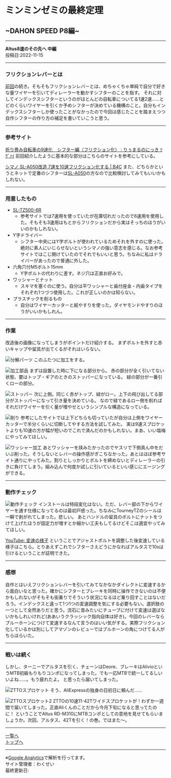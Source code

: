 # ミンミンゼミの最終定理

## ~DAHON SPEED P8編~

---

**Altus8速のその先へ 中編**  
投稿日:2022-11-15

---

### フリクションレバーとは

[前回](13.html)の続き。そもそもフリクションレバーとは、めちゃくちゃ単純で自分で好きな量ワイヤーを引いてディレーラーを動かすシフターのことを指す。
それに対してインデックスシフターというのがほとんどの自転車についてる1速2速……とどのくらいワイヤーを引くか予めシフターが決めている機構のこと。自分もインデックスシフターしか使ったことがなかったので今回は感じたことを踏まえつつ自作シフターの作り方の補足を書いていこうと思う。

---

### 参考サイト

[折り畳み自転車の9速化　シフター編（フリクション化） : りぅまるのにっき ﾂｳﾞｧｲ](http://blog.livedoor.jp/pretty_ryumaru-toy/archives/57664860.html)
前回紹介したように基本的な部分はこちらのサイトを参考にしている。

[シマノ SL-A050改造 7速を10速フリクション化する | B4C](https://b4c.jp/sl-a050-mod/)
また、どちらかというとネットで定番のシフターは[SL-A050](https://amzn.to/3ExVSSj)の方なので比較検討してみてもいいかもしれない。

---

### 用意したもの

- [SL-TZ500-6R](https://amzn.to/3X3Ymz5)
  - 参考サイトでは7速用を使っていたが在庫切れだったので6速用を使用した。そもそも3速用はもとからフリクションだから実はそっちのほうがいいのかもしれない。
- Y字ドライバー
  - シフター中央にはY字ボルトが使われているためそれを外すのに使った。絶対に素人にいじらせないというシマノの強い意志を感じる。なお参考サイトではこじ開けていたのでそれでもいいと思う。ちなみに私はドライバーがあったので普通に外した。
- 六角穴付M5ボルト15mm
  - Y字ボルトの代わりに差す。ネジ穴は正直お好みで。
- ワッシャーとナット
  - スキマを塞ぐのに使う。自分は平ワッシャーと歯付座金・内歯タイプをそれぞれ1つづつ使用した。これが正しいのかは知らない。
- プラスチックを削るもの
  - 自分はワイヤーカッターと紙やすりを使った。ダイヤモンドやすりのほうがいいかもしれん。

---

### 作業

改造後の画像になってしまうがポイントだけ紹介する。
まずボルトを外すと赤いキャップや留具が出てくるがそれはいらない。

![分解パーツ](/bike/md/P8/imagesAltus/20221115_192600.jpg)
このふたつに加工をする。

![加工部品](/bike/md/P8/imagesAltus/20221115_192825.jpg)
まずは設置した時に下になる部分から。
赤の部分が全く引いてない状態、要はトップ・ギアのときのストッパーになっている。
緑の部分が一番引くローの部分。

![ストッパー](/bike/md/P8/imagesAltus/20221115_192835.jpg)
次に上側。同じく赤がトップ、緑がロー。上下の飛び出してる部分がストッパーになって引き量を決めている。
なので緑であるロー側を削ればそれだけワイヤーを引く量が増やせというシンプルな構造になっている。

![削り](/bike/md/P8/imagesAltus/20221115_192846.jpg)
参考にしたサイトでは上下どちらも切っていたが自分は上側をワイヤーカッターで半分くらいに切断してやする方法を試してみた。
実は9速スプロケットよりも10速の方が幅が短いのでこれで済んだのかもしれない。まあ、いい塩梅にやってみてほしい。

![ワッシャー加工](/bike/md/P8/imagesAltus/20221115_192857.jpg)
あとワッシャーを挟みたかったのでヤスリで下側真ん中をだいぶ削った。そうしないとレバーの操作感がぎこちなかった。あとはほぼ参考サイト通りにやってみた。割りとしっかりとボルトを締めないとディレーラーの引きに負けてしまう。組み込んで何度か試しに引いているといい感じにエージングができる。

---

### 動作チェック

![動作チェック](/bike/md/P8/imagesAltus/20221106_151444.jpg)
インストールは特段変化はない。ただ、レバー部の下からワイヤーを通す仕様になってるのは最初戸惑った。ちなみにTourneyTZのシールは一瞬で剥がれてしまった。悲しい。
あとハンドルの留具のボルトにナットをつけて上げたほうが固定力が増すとか細かい工夫もしてるけどそこは適宜やってみてほしい。

[YouTube: 変速の様子](https://www.youtube.com/watch?v=BsjYr6WNqZU)
ということでアジャストボルトを調整した後変速している様子はこちら。とりあえずこれでシフターさえどうにかなればアルタスで10sは引けるということが証明できた。

---

### 感想

自作とはいえフリクションレバーを引いてみてなかなかダイレクトに変速するから面白いなと思った。確かにシフターとブレーキを同時に操作できないのは不便かもしれないがそもそも街乗りでそういう状況になるほど乗り回すことはないだろう。インデックスと違って1つ1つの変速調整を気にする必要もない。選択肢の一つとして全然ありだと思う。流石に昔みたいにチューブに付けて変速は選ばないかもしれいけれど(ああいうクラッシック指向自体は好き)。今回のレバーならブルーホーンにつけて変速するなんて言うのはいい気がする。実際フリクション化しているかは別にしてアマゾンのレビューではブルホーンの角につけてる人がちらほらいた。

---

### 戦いは続く

しかし、ターニーでアルタスを引く、チェーンはDeore、ブレーキはAlivioというMTB初級もりもりコンポになってしまった。でも一応MTBで統一してるしいいよね……。もう疲れたよ。
と思ったら届いてしまった。

![ZTTOスプロケット](/bike/md/P8/imagesAltus/20221108_111423.jpg)
そう、AliExpressの独身の日初日に頼んだ……

![ZTTOスプロケット2](/bike/md/P8/imagesAltus/20221108_111704.jpg)
ZTTOの10速11-42Tワイドスプロケットが！わずか一週間で届いてしまった。正直Aliくんのことだから今月下旬になると思ってたのに！
ということでAltus RD-M310にMTBコンポとしての意地を見せてもらいましょうか。次回、アルタス、42Tを引く！の巻。ではまた～。

---

[一覧へ](./Link.md)  
[トップへ](/)

---

※[Google Analytics](https://wahoij.github.io/GAPolicy.html)で解析を行ってます。  
サイト管理者：わくせい  
最終更新日:<time id="modify"></time>
